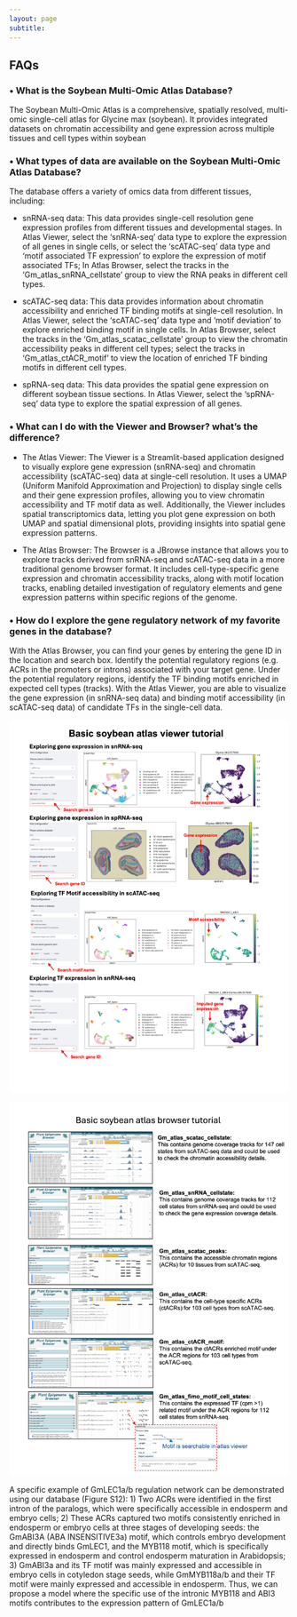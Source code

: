 ```yaml
---
layout: page
subtitle:
---
```


## FAQs

### •	What is the Soybean Multi-Omic Atlas Database?

The Soybean Multi-Omic Atlas is a comprehensive, spatially resolved, multi-omic single-cell atlas for Glycine max (soybean). It provides integrated datasets on chromatin accessibility and gene expression across multiple tissues and cell types within soybean

### •	What types of data are available on the Soybean Multi-Omic Atlas Database?

The database offers a variety of omics data from different tissues, including:
*	snRNA-seq data: This data provides single-cell resolution gene expression profiles from different tissues and developmental stages. 
In Atlas Viewer, select the ‘snRNA-seq’ data type to explore the expression of all genes in single cells, or select the ‘scATAC-seq’ data type and ‘motif associated TF expression’ to explore the expression of motif associated TFs; 
In Atlas Browser, select the tracks in the ‘Gm_atlas_snRNA_cellstate’ group to view the RNA peaks in different cell types.

*	scATAC-seq data: This data provides information about chromatin accessibility and enriched TF binding motifs at single-cell resolution.
In Atlas Viewer, select the ‘scATAC-seq’ data type and ‘motif deviation’ to explore enriched binding motif in single cells. 
In Atlas Browser, select the tracks in the ‘Gm_atlas_scatac_cellstate’ group to view the chromatin accessibility peaks in different cell types; select the tracks in ‘Gm_atlas_ctACR_motif’ to view the location of enriched TF binding motifs in different cell types. 

*	spRNA-seq data: This data provides the spatial gene expression on different soybean tissue sections. 
In Atlas Viewer, select the ‘spRNA-seq’ data type to explore the spatial expression of all genes. 

### •	What can I do with the Viewer and Browser? what’s the difference?
* The Atlas Viewer: The Viewer is a Streamlit-based application designed to visually explore gene expression (snRNA-seq) and chromatin accessibility (scATAC-seq) data at single-cell resolution. It uses a UMAP (Uniform Manifold Approximation and Projection) to display single cells and their gene expression profiles, allowing you to view chromatin accessibility and TF motif data as well. Additionally, the Viewer includes spatial transcriptomics data, letting you plot gene expression on both UMAP and spatial dimensional plots, providing insights into spatial gene expression patterns.

* The Atlas Browser: The Browser is a JBrowse instance that allows you to explore tracks derived from snRNA-seq and scATAC-seq data in a more traditional genome browser format. It includes cell-type-specific gene expression and chromatin accessibility tracks, along with motif location tracks, enabling detailed investigation of regulatory elements and gene expression patterns within specific regions of the genome.

### •	How do I explore the gene regulatory network of my favorite genes in the database? 

With the Atlas Browser, you can find your genes by entering the gene ID in the location and search box. Identify the potential regulatory regions (e.g. ACRs in the promoters or introns) associated with your target gene. Under the potential regulatory regions, identify the TF binding motifs enriched in expected cell types (tracks). With the Atlas Viewer, you are able to visualize the gene expression (in snRNA-seq data) and binding motif accessibility (in scATAC-seq data) of candidate TFs in the single-cell data.  

![Viewer demo](assets/img/Gm_atlas_website_viewer.png)


![Browser demo](assets/img/Gm_atlas_website_browser.png)

A specific example of GmLEC1a/b regulation network can be demonstrated using our database (Figure S12): 1) Two ACRs were identified in the first intron of the paralogs, which were specifically accessible in endosperm and embryo cells; 2) These ACRs captured two motifs consistently enriched in endosperm or embryo cells at three stages of developing seeds: the GmABI3A (ABA INSENSITIVE3a) motif, which controls embryo development and directly binds GmLEC1, and the MYB118 motif, which is specifically expressed in endosperm and control endosperm maturation in Arabidopsis; 3) GmABI3a and its TF motif was mainly expressed and accessible in embryo cells in cotyledon stage seeds, while GmMYB118a/b and their TF motif were mainly expressed and accessible in endosperm. Thus, we can propose a model where the specific use of the intronic MYB118 and ABI3 motifs contributes to the expression pattern of GmLEC1a/b 



